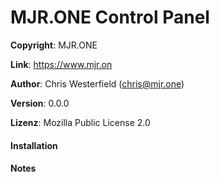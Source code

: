 # MJR.ONE Control Panel

**Copyright**: MJR.ONE

**Link**: https://www.mjr.on

**Author**: Chris Westerfield (chris@mjr.one)

**Version**: 0.0.0

**Lizenz**: Mozilla Public License 2.0

#### Installation

#### Notes